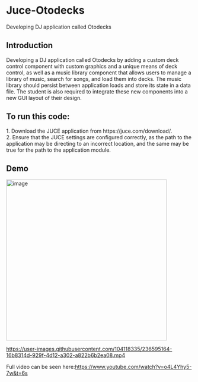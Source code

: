 # Juce-Otodecks
Developing DJ application called Otodecks

<h2>Introduction</h2>

Developing a DJ application called Otodecks by adding a custom deck control component with custom graphics and a unique means of deck control, as well as a music library component that allows users to manage a library of music, search for songs, and load them into decks. The music library should persist between application loads and store its state in a data file. The student is also required to integrate these new components into a new GUI layout of their design.


<h2>To run this code: </h2>
1. Download the JUCE application from https://juce.com/download/.</br>
2. Ensure that the JUCE settings are configured correctly, as the path to the application may be directing to an incorrect location, and the same may be true for the path to the application module.

<h2> Demo  </h2>
<img width="433" alt="image" src="https://user-images.githubusercontent.com/104118335/236137547-42aaa43b-71bb-4acf-ba8e-e4e3b4a44ae0.png">

https://user-images.githubusercontent.com/104118335/236595164-16b8314d-929f-4d12-a302-a822b6b2ea08.mp4


Full video can be seen here:https://www.youtube.com/watch?v=o4L4Yhy5-7w&t=6s



